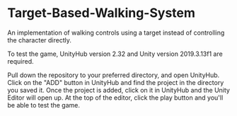 # Target-Based-Walking-System
An implementation of walking controls using a target instead of controlling the character directly.

To test the game, UnityHub version 2.32 and Unity version 2019.3.13f1 are required.

Pull down the repository to your preferred directory, and open UnityHub. Click on the "ADD" button in UnityHub and find the project in the directory you saved it. Once the project is added, click on it in UnityHub and the Unity Editor will open up. At the top of the editor, click the play button and you'll be able to test the game.
